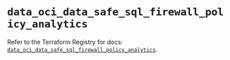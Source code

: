 # `data_oci_data_safe_sql_firewall_policy_analytics`

Refer to the Terraform Registry for docs: [`data_oci_data_safe_sql_firewall_policy_analytics`](https://registry.terraform.io/providers/oracle/oci/6.18.0/docs/data-sources/data_safe_sql_firewall_policy_analytics).

